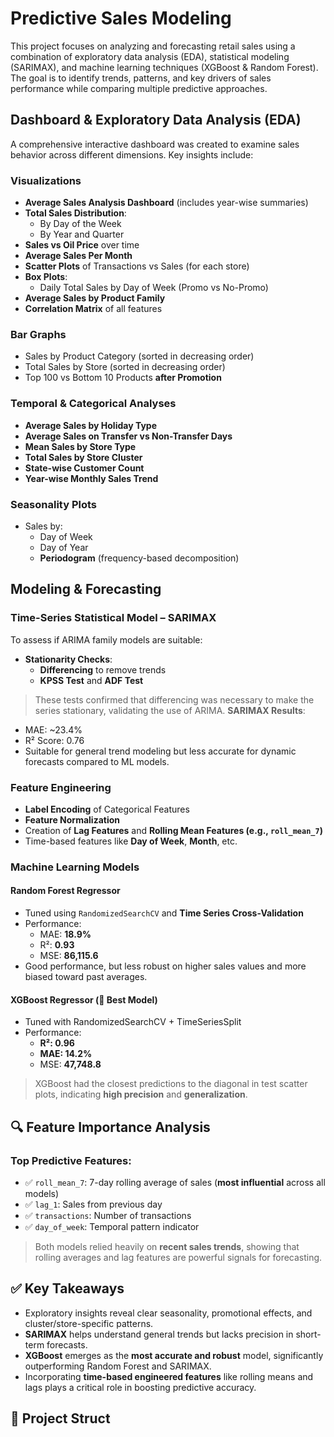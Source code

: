 # Predictive Sales Modeling
This project focuses on analyzing and forecasting retail sales using a combination of exploratory data analysis (EDA), statistical modeling (SARIMAX), and machine learning techniques (XGBoost & Random Forest). 
The goal is to identify trends, patterns, and key drivers of sales performance while comparing multiple predictive approaches.
## Dashboard & Exploratory Data Analysis (EDA)
A comprehensive interactive dashboard was created to examine sales behavior across different dimensions. Key insights include:
### Visualizations
- **Average Sales Analysis Dashboard** (includes year-wise summaries)
- **Total Sales Distribution**:
  - By Day of the Week
  - By Year and Quarter
- **Sales vs Oil Price** over time
- **Average Sales Per Month**
- **Scatter Plots** of Transactions vs Sales (for each store)
- **Box Plots**:
  - Daily Total Sales by Day of Week (Promo vs No-Promo)
- **Average Sales by Product Family**
- **Correlation Matrix** of all features
### Bar Graphs
- Sales by Product Category (sorted in decreasing order)
- Total Sales by Store (sorted in decreasing order)
- Top 100 vs Bottom 10 Products **after Promotion**
### Temporal & Categorical Analyses
- **Average Sales by Holiday Type**
- **Average Sales on Transfer vs Non-Transfer Days**
- **Mean Sales by Store Type**
- **Total Sales by Store Cluster**
- **State-wise Customer Count**
- **Year-wise Monthly Sales Trend**
### Seasonality Plots
- Sales by:
  - Day of Week
  - Day of Year
  - **Periodogram** (frequency-based decomposition)
## Modeling & Forecasting
### Time-Series Statistical Model – SARIMAX
To assess if ARIMA family models are suitable:
- **Stationarity Checks**:
  - **Differencing** to remove trends
  - **KPSS Test** and **ADF Test**
> These tests confirmed that differencing was necessary to make the series stationary, validating the use of ARIMA.
> **SARIMAX Results**:
- MAE: ~23.4%
- R² Score: 0.76
- Suitable for general trend modeling but less accurate for dynamic forecasts compared to ML models.
### Feature Engineering
- **Label Encoding** of Categorical Features
- **Feature Normalization**
- Creation of **Lag Features** and **Rolling Mean Features (e.g., `roll_mean_7`)**
- Time-based features like **Day of Week**, **Month**, etc.
### Machine Learning Models
#### Random Forest Regressor
- Tuned using `RandomizedSearchCV` and **Time Series Cross-Validation**
- Performance:
  - MAE: **18.9%**
  - R²: **0.93**
  - MSE: **86,115.6**
- Good performance, but less robust on higher sales values and more biased toward past averages.
#### XGBoost Regressor (🚀 **Best Model**)  
- Tuned with RandomizedSearchCV + TimeSeriesSplit
- Performance:
  - **R²: 0.96**
  - **MAE: 14.2%**
  - MSE: **47,748.8**
> XGBoost had the closest predictions to the diagonal in test scatter plots, indicating **high precision** and **generalization**.
## 🔍 Feature Importance Analysis
### Top Predictive Features:
- ✅ `roll_mean_7`: 7-day rolling average of sales (**most influential** across all models)
- ✅ `lag_1`: Sales from previous day
- ✅ `transactions`: Number of transactions
- ✅ `day_of_week`: Temporal pattern indicator
> Both models relied heavily on **recent sales trends**, showing that rolling averages and lag features are powerful signals for forecasting.
## ✅ Key Takeaways
- Exploratory insights reveal clear seasonality, promotional effects, and cluster/store-specific patterns.
- **SARIMAX** helps understand general trends but lacks precision in short-term forecasts.
- **XGBoost** emerges as the **most accurate and robust** model, significantly outperforming Random Forest and SARIMAX.
- Incorporating **time-based engineered features** like rolling means and lags plays a critical role in boosting predictive accuracy.

## 📁 Project Struct
